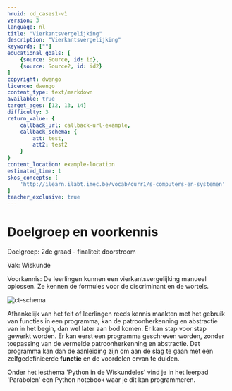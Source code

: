 ```yaml
---
hruid: cd_cases1-v1
version: 3
language: nl
title: "Vierkantsvergelijking"
description: "Vierkantsvergelijking"
keywords: [""]
educational_goals: [
    {source: Source, id: id}, 
    {source: Source2, id: id2}
]
copyright: dwengo
licence: dwengo
content_type: text/markdown
available: true
target_ages: [12, 13, 14]
difficulty: 3
return_value: {
    callback_url: callback-url-example,
    callback_schema: {
        att: test,
        att2: test2
    }
}
content_location: example-location
estimated_time: 1
skos_concepts: [
    'http://ilearn.ilabt.imec.be/vocab/curr1/s-computers-en-systemen'
]
teacher_exclusive: true
---
```

# Doelgroep en voorkennis
Doelgroep: 2de graad - finaliteit doorstroom 

Vak: Wiskunde

Voorkennis: De leerlingen kunnen een vierkantsvergelijking manueel oplossen. Ze kennen de formules voor de discriminant en de wortels.  

![ct-schema](@learning-object/m_cd_cases1/nl/3)

Afhankelijk van het feit of leerlingen reeds kennis maakten met het gebruik van functies in een programma, kan de patroonherkenning en abstractie van in het begin, dan wel later aan bod komen. Er kan stap voor stap gewerkt worden. Er kan eerst een programma geschreven worden, zonder toepassing van de vermelde patroonherkenning en abstractie. Dat programma kan dan de aanleiding zijn om aan de slag te gaan met een zelfgedefinieerde **functie** en de voordelen ervan te duiden.


Onder het lesthema 'Python in de Wiskundeles' vind je in het leerpad 'Parabolen' een Python notebook waar je dit kan programmeren.
